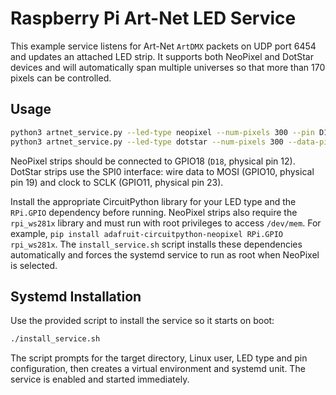 # Raspberry Pi Art-Net LED Service

This example service listens for Art-Net `ArtDMX` packets on UDP port 6454 and
updates an attached LED strip. It supports both NeoPixel and DotStar devices
and will automatically span multiple universes so that more than 170 pixels can
be controlled.

## Usage

```sh
python3 artnet_service.py --led-type neopixel --num-pixels 300 --pin D18
python3 artnet_service.py --led-type dotstar --num-pixels 300 --data-pin MOSI --clock-pin SCLK
```

NeoPixel strips should be connected to GPIO18 (`D18`, physical pin 12). DotStar
strips use the SPI0 interface: wire data to MOSI (GPIO10, physical pin 19) and
clock to SCLK (GPIO11, physical pin 23).

Install the appropriate CircuitPython library for your LED type and the `RPi.GPIO`
dependency before running. NeoPixel strips also require the `rpi_ws281x` library
and must run with root privileges to access `/dev/mem`. For example, `pip install
adafruit-circuitpython-neopixel RPi.GPIO rpi_ws281x`. The `install_service.sh`
script installs these dependencies automatically and forces the systemd service
to run as root when NeoPixel is selected.

## Systemd Installation

Use the provided script to install the service so it starts on boot:

```sh
./install_service.sh
```

The script prompts for the target directory, Linux user, LED type and pin configuration,
then creates a virtual environment and systemd unit. The service is enabled and started immediately.
